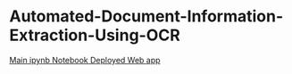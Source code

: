 # Automated-Document-Information-Extraction-Using-OCR
[Main ipynb Notebook ](https://soumyasharmaa.github.io/Automated-Document-Information-Extraction-Using-OCR/)
[Deployed Web app](https://automated-document-information-extraction-using-ocr-d2ekdqxufz.streamlit.app/)